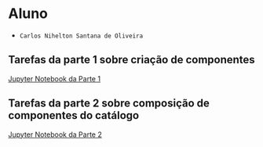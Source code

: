 # Aluno
* `Carlos Nihelton Santana de Oliveira`

## Tarefas da parte 1 sobre criação de componentes

[Jupyter Notebook da Parte 1](notebook/components-1-chart-single-class.ipynb)

## Tarefas da parte 2 sobre composição de componentes do catálogo

[Jupyter Notebook da Parte 2](notebook/components-4-catalog.ipynb)


